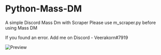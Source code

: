 # Python-Mass-DM
A simple Discord Mass Dm with Scraper
Please use m_scraper.py before using Mass DM

If you found an error. Add me on Discord - Veerakorn#7919

![Preview](https://media.discordapp.net/attachments/922303936705220679/922321181217001553/unknown.png)
